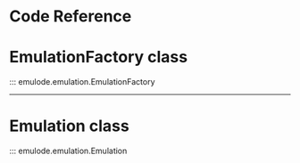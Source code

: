 # Code Reference

# EmulationFactory class

::: emulode.emulation.EmulationFactory

---

# Emulation class

::: emulode.emulation.Emulation